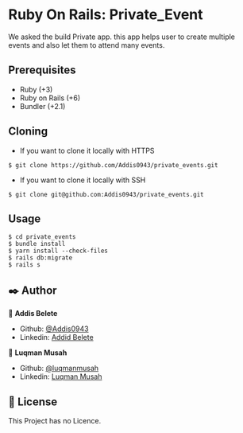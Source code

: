 # Ruby On Rails: Private_Event

We asked the build Private app. this app helps user to create multiple events and also let them to attend many events.

## Prerequisites

- Ruby (+3)
- Ruby on Rails (+6)
- Bundler (+2.1)

## Cloning

- If you want to clone it locally with HTTPS

```
$ git clone https://github.com/Addis0943/private_events.git
```

- If you want to clone it locally with SSH

```
$ git clone git@github.com:Addis0943/private_events.git
```

## Usage

```
$ cd private_events
$ bundle install
$ yarn install --check-files
$ rails db:migrate
$ rails s
```

## ✒️ Author <a name = "author"></a>

👤 **Addis Belete**

- Github: [@Addis0943](https://github.com/Addis0943)
- Linkedin: [Addid Belete](https://www.linkedin.com/in/addis-belete-134b98191/)

👤 **Luqman Musah**

- Github: [@luqmanmusah](https://github.com/luqmanmusah)
- Linkedin: [Luqman Musah](https://www.linkedin.com/in/luqman-musah/)

## 📝 License

This Project has no Licence.
